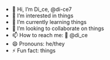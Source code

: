 - 👋 Hi, I’m Di_ce, @di-ce7
- 👀 I’m interested in things
- 🌱 I’m currently learning things
- 💞️ I’m looking to collaborate on things
- 📫 How to reach me: 👾 @di_ce
- 😄 Pronouns: he/they
- ⚡ Fun fact: things

<!---
di-ce7/di-ce7 is a ✨ special ✨ repository because its `README.md` (this file) appears on your GitHub profile.
You can click the Preview link to take a look at your changes.
--->
